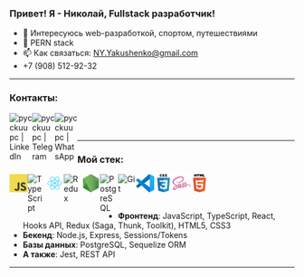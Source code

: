 ### Привет! Я - Николай, Fullstack разработчик!

- 👀 Интересуюсь web-разработкой, спортом, путешествиями
- :space_invader: PERN stack
- 📫 Как связаться: NY.Yakushenko@gmail.com
- +7 (908) 512-92-32

---
### Контакты:

[<img align="left" alt="pycckuupc | LinkedIn" width="40px" src="https://img.icons8.com/color/48/000000/linkedin-2--v1.png" />][linkedin]
[<img align="left" alt="pycckuupc | Telegram" width="40px" src="https://img.icons8.com/fluency/48/000000/telegram-app.png" />][telegram]
[<img align="left" alt="pycckuupc | WhatsApp" width="40px" src="https://img.icons8.com/color/48/000000/whatsapp.png" />][whatsapp]

<br/>
<br/>

---
### Мой стек:

[<img align="left" alt="JavaScript" width="32px" src="https://raw.githubusercontent.com/github/explore/80688e429a7d4ef2fca1e82350fe8e3517d3494d/topics/javascript/javascript.png" />][git]
[<img align="left" alt="TypeScript" width="32px" src="https://img.icons8.com/color/48/000000/typescript.png"/>][git]
[<img align="left" alt="React" width="32px" src="https://raw.githubusercontent.com/github/explore/80688e429a7d4ef2fca1e82350fe8e3517d3494d/topics/react/react.png" />][git]
[<img align="left" alt="Redux"  width="32px" src="https://img.icons8.com/color/48/000000/redux.png"/>][git]
[<img align="left" alt="Node.js" width="32px" src="https://raw.githubusercontent.com/github/explore/80688e429a7d4ef2fca1e82350fe8e3517d3494d/topics/nodejs/nodejs.png" />][git]
[<img align="left" alt="PostgreSQL" width="32px" src="https://img.icons8.com/color/50/000000/postgreesql.png"/>][git]
[<img align="left" alt="Git" width="32px" src="https://img.icons8.com/color/48/000000/git.png"/>][git]
[<img align="left" alt="Visual Studio Code" width="32px" src="https://raw.githubusercontent.com/github/explore/80688e429a7d4ef2fca1e82350fe8e3517d3494d/topics/visual-studio-code/visual-studio-code.png" />][git]
[<img align="left" alt="CSS3" width="32px" src="https://raw.githubusercontent.com/github/explore/80688e429a7d4ef2fca1e82350fe8e3517d3494d/topics/css/css.png" />][git]
[<img align="left" alt="Sass" width="32px" src="https://raw.githubusercontent.com/github/explore/80688e429a7d4ef2fca1e82350fe8e3517d3494d/topics/sass/sass.png" />][git]
[<img align="left" alt="HTML5" width="32px" src="https://raw.githubusercontent.com/github/explore/80688e429a7d4ef2fca1e82350fe8e3517d3494d/topics/html/html.png" />][git]

<br/>
<br/>
<br/>

- **Фронтенд**: JavaScript, TypeScript, React, Hooks API, Redux (Saga, Thunk, Toolkit), HTML5, CSS3
- **Бекенд**: Node.js, Express, Sessions/Tokens
- **Базы данных**: PostgreSQL, Sequelize ORM
- **A также**: Jest, REST API


---

[linkedin]: www.linkedin.com/in/NY-Yakushenko
[whatsapp]: https://wa.me/79085129232
[telegram]: https://t.me/NYakushenko 
[git]: https://github.com/PycckuuPC
